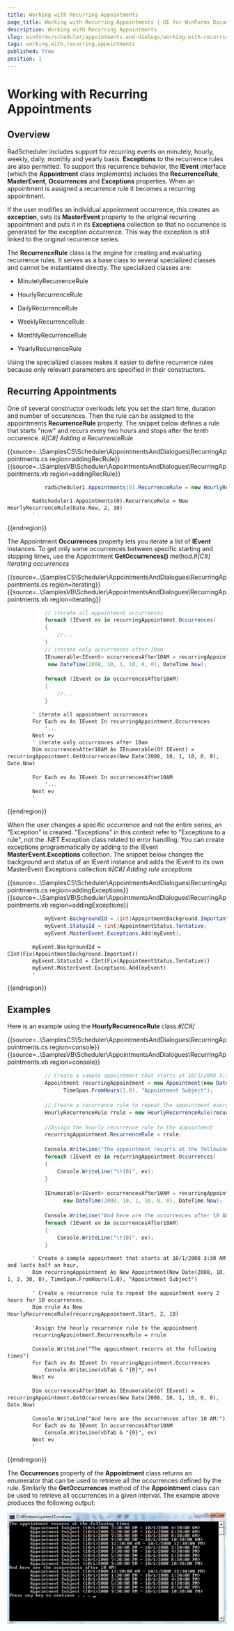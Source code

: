```yaml
---
title: Working with Recurring Appointments
page_title: Working with Recurring Appointments | UI for WinForms Documentation
description: Working with Recurring Appointments
slug: winforms/scheduler/appointments-and-dialogs/working-with-recurring-appointments
tags: working,with,recurring,appointments
published: True
position: 1
---
```


# Working with Recurring Appointments



## Overview

RadScheduler includes support for recurring events on minutely, hourly, weekly, daily, monthly and yearly basis. __Exceptions__ to the recurrence rules are also permitted. To support this recurrence behavior, the __IEvent__ interface (which the __Appointment__ class implements) includes the __RecurrenceRule__, __MasterEvent__, __Occurrences__ and __Exceptions__ properties. When an appointment is assigned a recurrence rule it becomes a recurring appointment.

If the user modifies an individual appointment occurrence, this creates an __exception__, sets its __MasterEvent__ property to the original recurring appointment and puts it in its __Exceptions__ collection so that no occurrence is generated for the exception occurrence. This way the exception is still linked to the original recurrence series.

The __RecurrenceRule__ class is the engine for creating and evaluating recurrence rules. It serves as a base class to several specialized classes and cannot be instantiated directly. The specialized classes are:

* MinutelyRecurrenceRule

* HourlyRecurrenceRule

* DailyRecurrenceRule

* WeeklyRecurrenceRule

* MonthlyRecurrenceRule

* YearlyRecurrenceRule

Using the specialized classes makes it easier to define recurrence rules because only relevant parameters are specified in their constructors.
		

## Recurring Appointments

One of several constructor overloads lets you set the start time, duration and number of occurences. Then the rule can be assigned
        to the appointments __RecurrenceRule__ property. The snippet below defines a rule that starts "now" and recurs every 
        two hours and stops after the tenth occurence. #_[C#] Adding a RecurrenceRule_

	



{{source=..\SamplesCS\Scheduler\AppointmentsAndDialogues\RecurringAppointments.cs region=addingRecRule}} 
{{source=..\SamplesVB\Scheduler\AppointmentsAndDialogues\RecurringAppointments.vb region=addingRecRule}} 

````C#
            radScheduler1.Appointments[0].RecurrenceRule = new HourlyRecurrenceRule(DateTime.Now, 2, 10);
````
````VB.NET
        RadScheduler1.Appointments(0).RecurrenceRule = New HourlyRecurrenceRule(Date.Now, 2, 10)
        '
````

{{endregion}} 




The Appointment __Occurrences__ property lets you iterate a list of __IEvent__ instances. 
        To get only some occurrences between specific starting and stopping times, use the Appointment __GetOccurrences()__
          method.#_[C#] Iterating occurrences_

	



{{source=..\SamplesCS\Scheduler\AppointmentsAndDialogues\RecurringAppointments.cs region=iterating}} 
{{source=..\SamplesVB\Scheduler\AppointmentsAndDialogues\RecurringAppointments.vb region=iterating}} 

````C#
            // iterate all appointment occurrances
            foreach (IEvent ev in recurringAppointment.Occurrences)
            {
                //...
            }
            // iterate only occurrances after 10am
            IEnumerable<IEvent> occurrencesAfter10AM = recurringAppointment.GetOccurrences(
             new DateTime(2008, 10, 1, 10, 0, 0), DateTime.Now);

            foreach (IEvent ev in occurrencesAfter10AM)
            {
                //...
            }
````
````VB.NET
        ' iterate all appointment occurrances
        For Each ev As IEvent In recurringAppointment.Occurrences
            '...
        Next ev
        ' iterate only occurrances after 10am
        Dim occurrencesAfter10AM As IEnumerable(Of IEvent) = recurringAppointment.GetOccurrences(New Date(2008, 10, 1, 10, 0, 0), Date.Now)

        For Each ev As IEvent In occurrencesAfter10AM
            '...
        Next ev
        '
````

{{endregion}} 




When the user changes a specific occurrence and not the entire series, an "Exception" is created. "Exceptions" in this context refer 
        to "Exceptions to a rule", not the .NET Exception class related to error handling. You can create exceptions programmatically by adding to 
        the IEvent __MasterEvent.Exceptions__ collection. The snippet below changes the background and status of an IEvent 
        instance and adds the IEvent to its own MasterEvent Exceptions collection.#_[C#] Adding rule exceptions_

	



{{source=..\SamplesCS\Scheduler\AppointmentsAndDialogues\RecurringAppointments.cs region=addingExceptions}} 
{{source=..\SamplesVB\Scheduler\AppointmentsAndDialogues\RecurringAppointments.vb region=addingExceptions}} 

````C#
            myEvent.BackgroundId = (int)AppointmentBackground.Important;
            myEvent.StatusId = (int)AppointmentStatus.Tentative;
            myEvent.MasterEvent.Exceptions.Add(myEvent);
````
````VB.NET
        myEvent.BackgroundId = CInt(Fix(AppointmentBackground.Important))
        myEvent.StatusId = CInt(Fix(AppointmentStatus.Tentative))
        myEvent.MasterEvent.Exceptions.Add(myEvent)
        '
````

{{endregion}} 




## Examples

Here is an example using the __HourlyRecurrenceRule__ class:#_[C#]_

	



{{source=..\SamplesCS\Scheduler\AppointmentsAndDialogues\RecurringAppointments.cs region=console}} 
{{source=..\SamplesVB\Scheduler\AppointmentsAndDialogues\RecurringAppointments.vb region=console}} 

````C#
            // Create a sample appointment that starts at 10/1/2008 3:30 AM and lasts half an hour.
            Appointment recurringAppointment = new Appointment(new DateTime(2008, 10, 1, 3, 30, 0),
                  TimeSpan.FromHours(1.0), "Appointment Subject");

            // Create a recurrence rule to repeat the appointment every 2 hours for 10 occurrences.
            HourlyRecurrenceRule rrule = new HourlyRecurrenceRule(recurringAppointment.Start, 2, 10);

            //Assign the hourly recurrence rule to the appointment
            recurringAppointment.RecurrenceRule = rrule;

            Console.WriteLine("The appointment recurrs at the following times");
            foreach (IEvent ev in recurringAppointment.Occurrences)
            {
                Console.WriteLine("\t{0}", ev);
            }

            IEnumerable<IEvent> occurrencesAfter10AM = recurringAppointment.GetOccurrences(
                  new DateTime(2008, 10, 1, 10, 0, 0), DateTime.Now);

            Console.WriteLine("And here are the occurrences after 10 AM:");
            foreach (IEvent ev in occurrencesAfter10AM)
            {
                Console.WriteLine("\t{0}", ev);
            }
````
````VB.NET
        ' Create a sample appointment that starts at 10/1/2008 3:30 AM and lasts half an hour.
        Dim recurringAppointment As New Appointment(New Date(2008, 10, 1, 3, 30, 0), TimeSpan.FromHours(1.0), "Appointment Subject")

        ' Create a recurrence rule to repeat the appointment every 2 hours for 10 occurrences.
        Dim rrule As New HourlyRecurrenceRule(recurringAppointment.Start, 2, 10)

        'Assign the hourly recurrence rule to the appointment
        recurringAppointment.RecurrenceRule = rrule

        Console.WriteLine("The appointment recurrs at the following times")
        For Each ev As IEvent In recurringAppointment.Occurrences
            Console.WriteLine(vbTab & "{0}", ev)
        Next ev

        Dim occurrencesAfter10AM As IEnumerable(Of IEvent) = recurringAppointment.GetOccurrences(New Date(2008, 10, 1, 10, 0, 0), Date.Now)

        Console.WriteLine("And here are the occurrences after 10 AM:")
        For Each ev As IEvent In occurrencesAfter10AM
            Console.WriteLine(vbTab & "{0}", ev)
        Next ev
        '
````

{{endregion}} 




The __Occurrences__ property of the __Appointment__ class returns an enumerator that can 
        be used to retrieve all the occurrences defined by the rule. Similarly the __GetOccurrences__ method of the 
          __Appointment__ class can be used to retrieve all occurrences in a given interval. The example above produces 
          the following output:

![scheduler-appointments-and-dialogs-working-with-recurring-appointments 001](images/scheduler-appointments-and-dialogs-working-with-recurring-appointments001.jpg)
